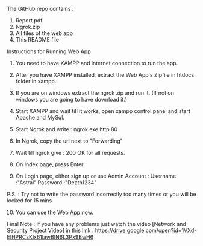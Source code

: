 The GitHub repo contains :

1. Report.pdf
2. Ngrok.zip
3. All files of the web app
4. This README file





Instructions for Running Web App

1. You need to have XAMPP and internet connection to run the app.

2. After you have XAMPP installed, extract the Web App's Zipfile in htdocs folder in xampp.

3. If you are on windows extract the ngrok zip and run it. (If not on windows you are going to have download it.)

4. Start XAMPP and wait till it works, open xampp control panel and start Apache and MySql.

5. Start Ngrok and write : ngrok.exe http 80

6. In Ngrok, copy the url next to "Forwarding"

7. Wait till ngrok give : 200 OK for all requests.

8. On Index page, press Enter

9. On Login page, either sign up or use Admin Account : Username :"Astral" Password :"Death1234"

P.S. : Try not to write the password incorrectly too many times or you will be locked for 15 mins

10. You can use the Web App now.

Final Note : If you have any problems just watch the video [Network and Security Project Video] in this link : https://drive.google.com/open?id=1VXd-EIHPRCzKlx61lawBIN6L3Px9BwH6
